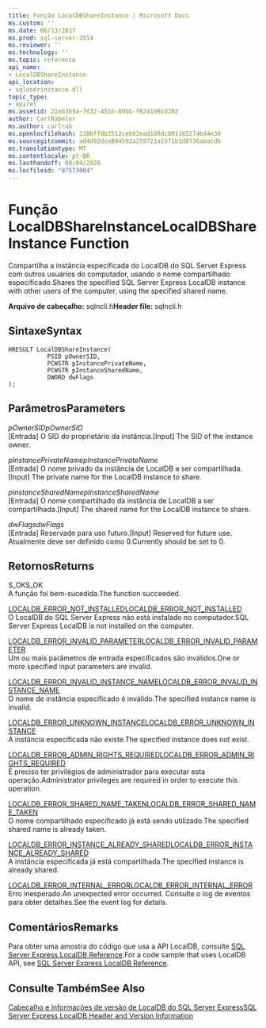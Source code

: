 ```yaml
---
title: Função LocalDBShareInstance | Microsoft Docs
ms.custom: ''
ms.date: 06/13/2017
ms.prod: sql-server-2014
ms.reviewer: ''
ms.technology: ''
ms.topic: reference
api_name:
- LocalDBShareInstance
api_location:
- sqluserinstance.dll
topic_type:
- apiref
ms.assetid: 21eb3b9a-7d32-455b-89bb-f624198cd202
author: CarlRabeler
ms.author: carlrab
ms.openlocfilehash: 238bff0b3512ceb03ead186dc001165274bd4e30
ms.sourcegitcommit: ad4d92dce894592a259721a1571b1d8736abacdb
ms.translationtype: MT
ms.contentlocale: pt-BR
ms.lasthandoff: 08/04/2020
ms.locfileid: "87573004"
---
```

# <a name="localdbshareinstance-function"></a><span data-ttu-id="9006a-102">Função LocalDBShareInstance</span><span class="sxs-lookup"><span data-stu-id="9006a-102">LocalDBShareInstance Function</span></span>
  <span data-ttu-id="9006a-103">Compartilha a instância especificada do LocalDB do SQL Server Express com outros usuários do computador, usando o nome compartilhado especificado.</span><span class="sxs-lookup"><span data-stu-id="9006a-103">Shares the specified SQL Server Express LocalDB instance with other users of the computer, using the specified shared name.</span></span>  
  
 <span data-ttu-id="9006a-104">**Arquivo de cabeçalho:** sqlncli.h</span><span class="sxs-lookup"><span data-stu-id="9006a-104">**Header file:** sqlncli.h</span></span>  
  
## <a name="syntax"></a><span data-ttu-id="9006a-105">Sintaxe</span><span class="sxs-lookup"><span data-stu-id="9006a-105">Syntax</span></span>  
  
```  
HRESULT LocalDBShareInstance(  
           PSID pOwnerSID,  
           PCWSTR pInstancePrivateName,  
           PCWSTR pInstanceSharedName,   
           DWORD dwFlags   
);  
```  
  
## <a name="parameters"></a><span data-ttu-id="9006a-106">Parâmetros</span><span class="sxs-lookup"><span data-stu-id="9006a-106">Parameters</span></span>  
 <span data-ttu-id="9006a-107">*pOwnerSID*</span><span class="sxs-lookup"><span data-stu-id="9006a-107">*pOwnerSID*</span></span>  
 <span data-ttu-id="9006a-108">[Entrada] O SID do proprietário da instância.</span><span class="sxs-lookup"><span data-stu-id="9006a-108">[Input] The SID of the instance owner.</span></span>  
  
 <span data-ttu-id="9006a-109">*pInstancePrivateName*</span><span class="sxs-lookup"><span data-stu-id="9006a-109">*pInstancePrivateName*</span></span>  
 <span data-ttu-id="9006a-110">[Entrada] O nome privado da instância de LocalDB a ser compartilhada.</span><span class="sxs-lookup"><span data-stu-id="9006a-110">[Input] The private name for the LocalDB instance to share.</span></span>  
  
 <span data-ttu-id="9006a-111">*pInstanceSharedName*</span><span class="sxs-lookup"><span data-stu-id="9006a-111">*pInstanceSharedName*</span></span>  
 <span data-ttu-id="9006a-112">[Entrada] O nome compartilhado da instância de LocalDB a ser compartilhada.</span><span class="sxs-lookup"><span data-stu-id="9006a-112">[Input] The shared name for the LocalDB instance to share.</span></span>  
  
 <span data-ttu-id="9006a-113">*dwFlags*</span><span class="sxs-lookup"><span data-stu-id="9006a-113">*dwFlags*</span></span>  
 <span data-ttu-id="9006a-114">[Entrada] Reservado para uso futuro.</span><span class="sxs-lookup"><span data-stu-id="9006a-114">[Input] Reserved for future use.</span></span> <span data-ttu-id="9006a-115">Atualmente deve ser definido como 0.</span><span class="sxs-lookup"><span data-stu-id="9006a-115">Currently should be set to 0.</span></span>  
  
## <a name="returns"></a><span data-ttu-id="9006a-116">Retornos</span><span class="sxs-lookup"><span data-stu-id="9006a-116">Returns</span></span>  
 <span data-ttu-id="9006a-117">S_OK</span><span class="sxs-lookup"><span data-stu-id="9006a-117">S_OK</span></span>  
 <span data-ttu-id="9006a-118">A função foi bem-sucedida.</span><span class="sxs-lookup"><span data-stu-id="9006a-118">The function succeeded.</span></span>  
  
 [<span data-ttu-id="9006a-119">LOCALDB_ERROR_NOT_INSTALLED</span><span class="sxs-lookup"><span data-stu-id="9006a-119">LOCALDB_ERROR_NOT_INSTALLED</span></span>](../express-localdb-error-messages/localdb-error-not-installed.md)  
 <span data-ttu-id="9006a-120">O LocalDB do SQL Server Express não está instalado no computador.</span><span class="sxs-lookup"><span data-stu-id="9006a-120">SQL Server Express LocalDB is not installed on the computer.</span></span>  
  
 [<span data-ttu-id="9006a-121">LOCALDB_ERROR_INVALID_PARAMETER</span><span class="sxs-lookup"><span data-stu-id="9006a-121">LOCALDB_ERROR_INVALID_PARAMETER</span></span>](../express-localdb-error-messages/localdb-error-invalid-parameter.md)  
 <span data-ttu-id="9006a-122">Um ou mais parâmetros de entrada especificados são inválidos.</span><span class="sxs-lookup"><span data-stu-id="9006a-122">One or more specified input parameters are invalid.</span></span>  
  
 [<span data-ttu-id="9006a-123">LOCALDB_ERROR_INVALID_INSTANCE_NAME</span><span class="sxs-lookup"><span data-stu-id="9006a-123">LOCALDB_ERROR_INVALID_INSTANCE_NAME</span></span>](../express-localdb-error-messages/localdb-error-invalid-instance-name.md)  
 <span data-ttu-id="9006a-124">O nome de instância especificado é inválido.</span><span class="sxs-lookup"><span data-stu-id="9006a-124">The specified instance name is invalid.</span></span>  
  
 [<span data-ttu-id="9006a-125">LOCALDB_ERROR_UNKNOWN_INSTANCE</span><span class="sxs-lookup"><span data-stu-id="9006a-125">LOCALDB_ERROR_UNKNOWN_INSTANCE</span></span>](../express-localdb-error-messages/localdb-error-unknown-instance.md)  
 <span data-ttu-id="9006a-126">A instância especificada não existe.</span><span class="sxs-lookup"><span data-stu-id="9006a-126">The specified instance does not exist.</span></span>  
  
 [<span data-ttu-id="9006a-127">LOCALDB_ERROR_ADMIN_RIGHTS_REQUIRED</span><span class="sxs-lookup"><span data-stu-id="9006a-127">LOCALDB_ERROR_ADMIN_RIGHTS_REQUIRED</span></span>](../express-localdb-error-messages/localdb-error-admin-rights-required.md)  
 <span data-ttu-id="9006a-128">É preciso ter privilégios de administrador para executar esta operação.</span><span class="sxs-lookup"><span data-stu-id="9006a-128">Administrator privileges are required in order to execute this operation.</span></span>  
  
 [<span data-ttu-id="9006a-129">LOCALDB_ERROR_SHARED_NAME_TAKEN</span><span class="sxs-lookup"><span data-stu-id="9006a-129">LOCALDB_ERROR_SHARED_NAME_TAKEN</span></span>](../express-localdb-error-messages/localdb-error-shared-name-taken.md)  
 <span data-ttu-id="9006a-130">O nome compartilhado especificado já está sendo utilizado.</span><span class="sxs-lookup"><span data-stu-id="9006a-130">The specified shared name is already taken.</span></span>  
  
 [<span data-ttu-id="9006a-131">LOCALDB_ERROR_INSTANCE_ALREADY_SHARED</span><span class="sxs-lookup"><span data-stu-id="9006a-131">LOCALDB_ERROR_INSTANCE_ALREADY_SHARED</span></span>](../express-localdb-error-messages/localdb-error-instance-already-shared.md)  
 <span data-ttu-id="9006a-132">A instância especificada já está compartilhada.</span><span class="sxs-lookup"><span data-stu-id="9006a-132">The specified instance is already shared.</span></span>  
  
 [<span data-ttu-id="9006a-133">LOCALDB_ERROR_INTERNAL_ERROR</span><span class="sxs-lookup"><span data-stu-id="9006a-133">LOCALDB_ERROR_INTERNAL_ERROR</span></span>](../express-localdb-error-messages/localdb-error-internal-error.md)  
 <span data-ttu-id="9006a-134">Erro inesperado.</span><span class="sxs-lookup"><span data-stu-id="9006a-134">An unexpected error occurred.</span></span> <span data-ttu-id="9006a-135">Consulte o log de eventos para obter detalhes.</span><span class="sxs-lookup"><span data-stu-id="9006a-135">See the event log for details.</span></span>  
  
## <a name="remarks"></a><span data-ttu-id="9006a-136">Comentários</span><span class="sxs-lookup"><span data-stu-id="9006a-136">Remarks</span></span>  
 <span data-ttu-id="9006a-137">Para obter uma amostra do código que usa a API LocalDB, consulte [SQL Server Express LocalDB Reference](../sql-server-express-localdb-reference.md).</span><span class="sxs-lookup"><span data-stu-id="9006a-137">For a code sample that uses LocalDB API, see [SQL Server Express LocalDB Reference](../sql-server-express-localdb-reference.md).</span></span>  
  
## <a name="see-also"></a><span data-ttu-id="9006a-138">Consulte Também</span><span class="sxs-lookup"><span data-stu-id="9006a-138">See Also</span></span>  
 [<span data-ttu-id="9006a-139">Cabeçalho e informações de versão de LocalDB do SQL Server Express</span><span class="sxs-lookup"><span data-stu-id="9006a-139">SQL Server Express LocalDB Header and Version Information</span></span>](sql-server-express-localdb-header-and-version-information.md)  
  
  
